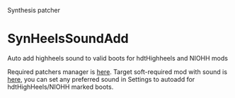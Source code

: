 Synthesis patcher

# SynHeelsSoundAdd
Auto add highheels sound to valid boots for hdtHighheels and NIOHH mods

Required patchers manager is [here](https://github.com/Mutagen-Modding/Synthesis). 
Target soft-required mod with sound is [here](https://www.loverslab.com/files/file/1795-heels-sound), you can set any preferred sound in Settings to autoadd for hdtHighHeels/NIOHH marked boots.
